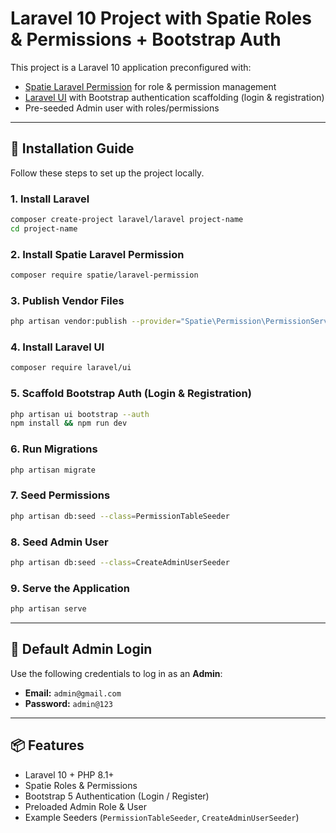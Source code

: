 # Laravel 10 Project with Spatie Roles & Permissions + Bootstrap Auth

This project is a Laravel 10 application preconfigured with:

- [Spatie Laravel Permission](https://spatie.be/docs/laravel-permission) for role & permission management
- [Laravel UI](https://github.com/laravel/ui) with Bootstrap authentication scaffolding (login & registration)
- Pre-seeded Admin user with roles/permissions

---

## 🚀 Installation Guide

Follow these steps to set up the project locally.

### 1. Install Laravel
```bash
composer create-project laravel/laravel project-name
cd project-name
```

### 2. Install Spatie Laravel Permission
```bash
composer require spatie/laravel-permission
```

### 3. Publish Vendor Files
```bash
php artisan vendor:publish --provider="Spatie\Permission\PermissionServiceProvider"
```

### 4. Install Laravel UI
```bash
composer require laravel/ui
```

### 5. Scaffold Bootstrap Auth (Login & Registration)
```bash
php artisan ui bootstrap --auth
npm install && npm run dev
```

### 6. Run Migrations
```bash
php artisan migrate
```

### 7. Seed Permissions
```bash
php artisan db:seed --class=PermissionTableSeeder
```

### 8. Seed Admin User
```bash
php artisan db:seed --class=CreateAdminUserSeeder
```

### 9. Serve the Application
```bash
php artisan serve
```

---

## 🔑 Default Admin Login

Use the following credentials to log in as an **Admin**:

- **Email:** `admin@gmail.com`  
- **Password:** `admin@123`

---

## 📦 Features

- Laravel 10 + PHP 8.1+
- Spatie Roles & Permissions
- Bootstrap 5 Authentication (Login / Register)
- Preloaded Admin Role & User
- Example Seeders (`PermissionTableSeeder`, `CreateAdminUserSeeder`)
 
